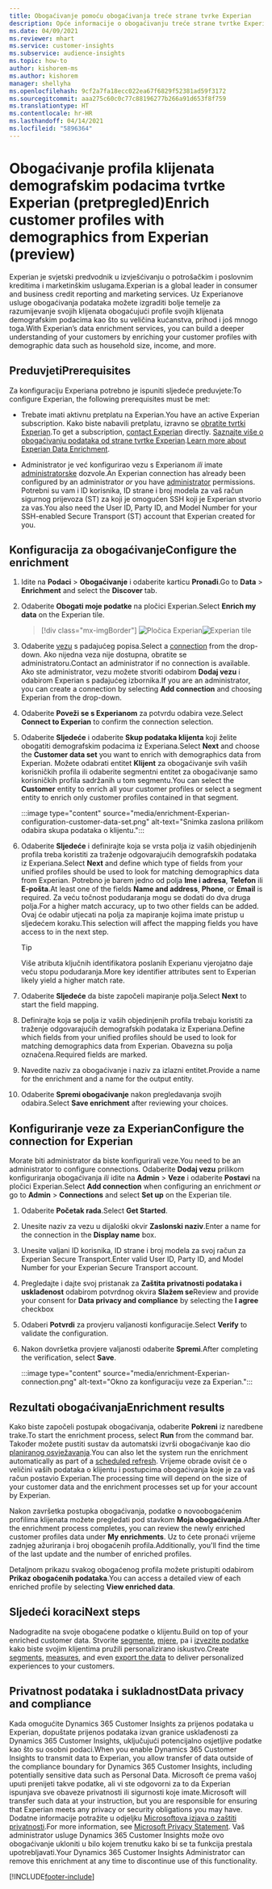 ```yaml
---
title: Obogaćivanje pomoću obogaćivanja treće strane tvrke Experian
description: Opće informacije o obogaćivanju treće strane tvrtke Experian.
ms.date: 04/09/2021
ms.reviewer: mhart
ms.service: customer-insights
ms.subservice: audience-insights
ms.topic: how-to
author: kishorem-ms
ms.author: kishorem
manager: shellyha
ms.openlocfilehash: 9cf2a7fa18ecc022ea67f6829f52381ad59f3172
ms.sourcegitcommit: aaa275c60c0c77c88196277b266a91d653f8f759
ms.translationtype: HT
ms.contentlocale: hr-HR
ms.lasthandoff: 04/14/2021
ms.locfileid: "5896364"
---
```

# <a name="enrich-customer-profiles-with-demographics-from-experian-preview"></a><span data-ttu-id="15fff-103">Obogaćivanje profila klijenata demografskim podacima tvrtke Experian (pretpregled)</span><span class="sxs-lookup"><span data-stu-id="15fff-103">Enrich customer profiles with demographics from Experian (preview)</span></span>

<span data-ttu-id="15fff-104">Experian je svjetski predvodnik u izvješćivanju o potrošačkim i poslovnim kreditima i marketinškim uslugama.</span><span class="sxs-lookup"><span data-stu-id="15fff-104">Experian is a global leader in consumer and business credit reporting and marketing services.</span></span> <span data-ttu-id="15fff-105">Uz Experianove usluge obogaćivanja podataka možete izgraditi bolje temelje za razumijevanje svojih klijenata obogaćujući profile svojih klijenata demografskim podacima kao što su veličina kućanstva, prihod i još mnogo toga.</span><span class="sxs-lookup"><span data-stu-id="15fff-105">With Experian’s data enrichment services, you can build a deeper understanding of your customers by enriching your customer profiles with demographic data such as household size, income, and more.</span></span>

## <a name="prerequisites"></a><span data-ttu-id="15fff-106">Preduvjeti</span><span class="sxs-lookup"><span data-stu-id="15fff-106">Prerequisites</span></span>

<span data-ttu-id="15fff-107">Za konfiguraciju Experiana potrebno je ispuniti sljedeće preduvjete:</span><span class="sxs-lookup"><span data-stu-id="15fff-107">To configure Experian, the following prerequisites must be met:</span></span>

- <span data-ttu-id="15fff-108">Trebate imati aktivnu pretplatu na Experian.</span><span class="sxs-lookup"><span data-stu-id="15fff-108">You have an active Experian subscription.</span></span> <span data-ttu-id="15fff-109">Kako biste nabavili pretplatu, izravno se [obratite tvrtki Experian](https://www.experian.com/marketing-services/contact).</span><span class="sxs-lookup"><span data-stu-id="15fff-109">To get a subscription, [contact Experian](https://www.experian.com/marketing-services/contact) directly.</span></span> <span data-ttu-id="15fff-110">[Saznajte više o obogaćivanju podataka od strane tvrtke Experian](https://www.experian.com/marketing-services/microsoft?cmpid=ems_web_mci_cdppage).</span><span class="sxs-lookup"><span data-stu-id="15fff-110">[Learn more about Experian Data Enrichment](https://www.experian.com/marketing-services/microsoft?cmpid=ems_web_mci_cdppage).</span></span>

- <span data-ttu-id="15fff-111">Administrator je već konfigurirao vezu s Experianom *ili* imate [administratorske](permissions.md#administrator) dozvole.</span><span class="sxs-lookup"><span data-stu-id="15fff-111">An Experian connection has already been configured by an administrator *or* you have [administrator](permissions.md#administrator) permissions.</span></span> <span data-ttu-id="15fff-112">Potrebni su vam i ID korisnika, ID strane i broj modela za vaš račun sigurnog prijevoza (ST) za koji je omogućen SSH koji je Experian stvorio za vas.</span><span class="sxs-lookup"><span data-stu-id="15fff-112">You also need the User ID, Party ID, and Model Number for your SSH-enabled Secure Transport (ST) account that Experian created for you.</span></span>

## <a name="configure-the-enrichment"></a><span data-ttu-id="15fff-113">Konfiguracija za obogaćivanje</span><span class="sxs-lookup"><span data-stu-id="15fff-113">Configure the enrichment</span></span>

1. <span data-ttu-id="15fff-114">Idite na **Podaci** > **Obogaćivanje** i odaberite karticu **Pronađi**.</span><span class="sxs-lookup"><span data-stu-id="15fff-114">Go to **Data** > **Enrichment** and select the **Discover** tab.</span></span>

1. <span data-ttu-id="15fff-115">Odaberite **Obogati moje podatke** na pločici Experian.</span><span class="sxs-lookup"><span data-stu-id="15fff-115">Select **Enrich my data** on the Experian tile.</span></span>

   > [!div class="mx-imgBorder"]
   > <span data-ttu-id="15fff-116">![Pločica Experian](media/experian-tile.png "Pločica Experian")</span><span class="sxs-lookup"><span data-stu-id="15fff-116">![Experian tile](media/experian-tile.png "Experian tile")</span></span>
   > 

1. <span data-ttu-id="15fff-117">Odaberite [vezu](connections.md) s padajućeg popisa.</span><span class="sxs-lookup"><span data-stu-id="15fff-117">Select a [connection](connections.md) from the drop-down.</span></span> <span data-ttu-id="15fff-118">Ako nijedna veza nije dostupna, obratite se administratoru.</span><span class="sxs-lookup"><span data-stu-id="15fff-118">Contact an administrator if no connection is available.</span></span> <span data-ttu-id="15fff-119">Ako ste administrator, vezu možete stvoriti odabirom **Dodaj vezu** i odabirom Experian s padajućeg izbornika.</span><span class="sxs-lookup"><span data-stu-id="15fff-119">If you are an administrator, you can create a connection by selecting **Add connection** and choosing Experian from the drop-down.</span></span> 

1. <span data-ttu-id="15fff-120">Odaberite **Poveži se s Experianom** za potvrdu odabira veze.</span><span class="sxs-lookup"><span data-stu-id="15fff-120">Select **Connect to Experian** to confirm the connection selection.</span></span>

1.  <span data-ttu-id="15fff-121">Odaberite **Sljedeće** i odaberite **Skup podataka klijenta** koji želite obogatiti demografskim podacima iz Experiana.</span><span class="sxs-lookup"><span data-stu-id="15fff-121">Select **Next** and choose the **Customer data set** you want to enrich with demographics data from Experian.</span></span> <span data-ttu-id="15fff-122">Možete odabrati entitet **Klijent** za obogaćivanje svih vaših korisničkih profila ili odaberite segmentni entitet za obogaćivanje samo korisničkih profila sadržanih u tom segmentu.</span><span class="sxs-lookup"><span data-stu-id="15fff-122">You can select the **Customer** entity to enrich all your customer profiles or select a segment entity to enrich only customer profiles contained in that segment.</span></span>

    :::image type="content" source="media/enrichment-Experian-configuration-customer-data-set.png" alt-text="Snimka zaslona prilikom odabira skupa podataka o klijentu.":::

1. <span data-ttu-id="15fff-124">Odaberite **Sljedeće** i definirajte koja se vrsta polja iz vaših objedinjenih profila treba koristiti za traženje odgovarajućih demografskih podataka iz Experiana.</span><span class="sxs-lookup"><span data-stu-id="15fff-124">Select **Next** and define which type of fields from your unified profiles should be used to look for matching demographics data from Experian.</span></span> <span data-ttu-id="15fff-125">Potrebno je barem jedno od polja **Ime i adresa**, **Telefon** ili **E-pošta**.</span><span class="sxs-lookup"><span data-stu-id="15fff-125">At least one of the fields **Name and address**, **Phone**, or **Email** is required.</span></span> <span data-ttu-id="15fff-126">Za veću točnost podudaranja mogu se dodati do dva druga polja.</span><span class="sxs-lookup"><span data-stu-id="15fff-126">For a higher match accuracy, up to two other fields can be added.</span></span> <span data-ttu-id="15fff-127">Ovaj će odabir utjecati na polja za mapiranje kojima imate pristup u sljedećem koraku.</span><span class="sxs-lookup"><span data-stu-id="15fff-127">This selection will affect the mapping fields you have access to in the next step.</span></span>

    > [!TIP]
    > <span data-ttu-id="15fff-128">Više atributa ključnih identifikatora poslanih Experianu vjerojatno daje veću stopu podudaranja.</span><span class="sxs-lookup"><span data-stu-id="15fff-128">More key identifier attributes sent to Experian likely yield a higher match rate.</span></span>

1. <span data-ttu-id="15fff-129">Odaberite **Sljedeće** da biste započeli mapiranje polja.</span><span class="sxs-lookup"><span data-stu-id="15fff-129">Select **Next** to start the field mapping.</span></span>

1. <span data-ttu-id="15fff-130">Definirajte koja se polja iz vaših objedinjenih profila trebaju koristiti za traženje odgovarajućih demografskih podataka iz Experiana.</span><span class="sxs-lookup"><span data-stu-id="15fff-130">Define which fields from your unified profiles should be used to look for matching demographics data from Experian.</span></span> <span data-ttu-id="15fff-131">Obavezna su polja označena.</span><span class="sxs-lookup"><span data-stu-id="15fff-131">Required fields are marked.</span></span>

1. <span data-ttu-id="15fff-132">Navedite naziv za obogaćivanje i naziv za izlazni entitet.</span><span class="sxs-lookup"><span data-stu-id="15fff-132">Provide a name for the enrichment and a name for the output entity.</span></span>

1. <span data-ttu-id="15fff-133">Odaberite **Spremi obogaćivanje** nakon pregledavanja svojih odabira.</span><span class="sxs-lookup"><span data-stu-id="15fff-133">Select **Save enrichment** after reviewing your choices.</span></span>

## <a name="configure-the-connection-for-experian"></a><span data-ttu-id="15fff-134">Konfiguriranje veze za Experian</span><span class="sxs-lookup"><span data-stu-id="15fff-134">Configure the connection for Experian</span></span> 

<span data-ttu-id="15fff-135">Morate biti administrator da biste konfigurirali veze.</span><span class="sxs-lookup"><span data-stu-id="15fff-135">You need to be an administrator to configure connections.</span></span> <span data-ttu-id="15fff-136">Odaberite **Dodaj vezu** prilikom konfiguriranja obogaćivanja *ili* idite na **Admin** > **Veze** i odaberite **Postavi** na pločici Experian.</span><span class="sxs-lookup"><span data-stu-id="15fff-136">Select **Add connection** when configuring an enrichment *or* go to **Admin** > **Connections** and select **Set up** on the Experian tile.</span></span>

1. <span data-ttu-id="15fff-137">Odaberite **Početak rada**.</span><span class="sxs-lookup"><span data-stu-id="15fff-137">Select **Get Started**.</span></span>

1. <span data-ttu-id="15fff-138">Unesite naziv za vezu u dijaloški okvir **Zaslonski naziv**.</span><span class="sxs-lookup"><span data-stu-id="15fff-138">Enter a name for the connection in the **Display name** box.</span></span>

1. <span data-ttu-id="15fff-139">Unesite valjani ID korisnika, ID strane i broj modela za svoj račun za Experian Secure Transport.</span><span class="sxs-lookup"><span data-stu-id="15fff-139">Enter valid User ID, Party ID, and Model Number for your Experian Secure Transport account.</span></span>

1. <span data-ttu-id="15fff-140">Pregledajte i dajte svoj pristanak za **Zaštita privatnosti podataka i usklađenost** odabirom potvrdnog okvira **Slažem se**</span><span class="sxs-lookup"><span data-stu-id="15fff-140">Review and provide your consent for **Data privacy and compliance** by selecting the **I agree** checkbox</span></span>

1. <span data-ttu-id="15fff-141">Odaberi **Potvrdi** za provjeru valjanosti konfiguracije.</span><span class="sxs-lookup"><span data-stu-id="15fff-141">Select **Verify** to validate the configuration.</span></span>

1. <span data-ttu-id="15fff-142">Nakon dovršetka provjere valjanosti odaberite **Spremi**.</span><span class="sxs-lookup"><span data-stu-id="15fff-142">After completing the verification, select **Save**.</span></span>
   
   :::image type="content" source="media/enrichment-Experian-connection.png" alt-text="Okno za konfiguraciju veze za Experian.":::

## <a name="enrichment-results"></a><span data-ttu-id="15fff-144">Rezultati obogaćivanja</span><span class="sxs-lookup"><span data-stu-id="15fff-144">Enrichment results</span></span>

<span data-ttu-id="15fff-145">Kako biste započeli postupak obogaćivanja, odaberite **Pokreni** iz naredbene trake.</span><span class="sxs-lookup"><span data-stu-id="15fff-145">To start the enrichment process, select **Run** from the command bar.</span></span> <span data-ttu-id="15fff-146">Također možete pustiti sustav da automatski izvrši obogaćivanje kao dio [ planiranog osvježavanja](system.md#schedule-tab).</span><span class="sxs-lookup"><span data-stu-id="15fff-146">You can also let the system run the enrichment automatically as part of a [scheduled refresh](system.md#schedule-tab).</span></span> <span data-ttu-id="15fff-147">Vrijeme obrade ovisit će o veličini vaših podataka o klijentu i postupcima obogaćivanja koje je za vaš račun postavio Experian.</span><span class="sxs-lookup"><span data-stu-id="15fff-147">The processing time will depend on the size of your customer data and the enrichment processes set up for your account by Experian.</span></span>

<span data-ttu-id="15fff-148">Nakon završetka postupka obogaćivanja, podatke o novoobogaćenim profilima klijenata možete pregledati pod stavkom **Moja obogaćivanja**.</span><span class="sxs-lookup"><span data-stu-id="15fff-148">After the enrichment process completes, you can review the newly enriched customer profiles data under **My enrichments**.</span></span> <span data-ttu-id="15fff-149">Uz to ćete pronaći vrijeme zadnjeg ažuriranja i broj obogaćenih profila.</span><span class="sxs-lookup"><span data-stu-id="15fff-149">Additionally, you'll find the time of the last update and the number of enriched profiles.</span></span>

<span data-ttu-id="15fff-150">Detaljnom prikazu svakog obogaćenog profila možete pristupiti odabirom **Prikaz obogaćenih podataka**.</span><span class="sxs-lookup"><span data-stu-id="15fff-150">You can access a detailed view of each enriched profile by selecting **View enriched data**.</span></span>

## <a name="next-steps"></a><span data-ttu-id="15fff-151">Sljedeći koraci</span><span class="sxs-lookup"><span data-stu-id="15fff-151">Next steps</span></span>

<span data-ttu-id="15fff-152">Nadogradite na svoje obogaćene podatke o klijentu.</span><span class="sxs-lookup"><span data-stu-id="15fff-152">Build on top of your enriched customer data.</span></span> <span data-ttu-id="15fff-153">Stvorite [segmente](segments.md), [mjere](measures.md), pa i [izvezite podatke](export-destinations.md) kako biste svojim klijentima pružili personalizirano iskustvo.</span><span class="sxs-lookup"><span data-stu-id="15fff-153">Create [segments](segments.md), [measures](measures.md), and even [export the data](export-destinations.md) to deliver personalized experiences to your customers.</span></span>

## <a name="data-privacy-and-compliance"></a><span data-ttu-id="15fff-154">Privatnost podataka i sukladnost</span><span class="sxs-lookup"><span data-stu-id="15fff-154">Data privacy and compliance</span></span>

<span data-ttu-id="15fff-155">Kada omogućite Dynamics 365 Customer Insights za prijenos podataka u Experian, dopuštate prijenos podataka izvan granice usklađenosti za Dynamics 365 Customer Insights, uključujući potencijalno osjetljive podatke kao što su osobni podaci.</span><span class="sxs-lookup"><span data-stu-id="15fff-155">When you enable Dynamics 365 Customer Insights to transmit data to Experian, you allow transfer of data outside of the compliance boundary for Dynamics 365 Customer Insights, including potentially sensitive data such as Personal Data.</span></span> <span data-ttu-id="15fff-156">Microsoft će prema vašoj uputi prenijeti takve podatke, ali vi ste odgovorni za to da Experian ispunjava sve obaveze privatnosti ili sigurnosti koje imate.</span><span class="sxs-lookup"><span data-stu-id="15fff-156">Microsoft will transfer such data at your instruction, but you are responsible for ensuring that Experian meets any privacy or security obligations you may have.</span></span> <span data-ttu-id="15fff-157">Dodatne informacije potražite u odjeljku [Microsoftova izjava o zaštiti privatnosti](https://go.microsoft.com/fwlink/?linkid=396732).</span><span class="sxs-lookup"><span data-stu-id="15fff-157">For more information, see [Microsoft Privacy Statement](https://go.microsoft.com/fwlink/?linkid=396732).</span></span>
<span data-ttu-id="15fff-158">Vaš administrator usluge Dynamics 365 Customer Insights može ovo obogaćivanje ukloniti u bilo kojem trenutku kako bi se ta funkcija prestala upotrebljavati.</span><span class="sxs-lookup"><span data-stu-id="15fff-158">Your Dynamics 365 Customer Insights Administrator can remove this enrichment at any time to discontinue use of this functionality.</span></span>


[!INCLUDE[footer-include](../includes/footer-banner.md)]
